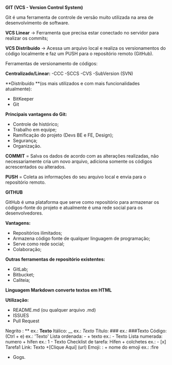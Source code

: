 **GIT (VCS - Version Control System)**

Git é uma ferramenta de controle de versão muito utilizada na area de desenvolvimento de software.

**VCS Linear** -> Ferramenta que precisa estar conectado no servidor para realizar os commits; 

**VCS Distribuído** -> Acessa um arquivo local e realiza os versionamentos do código localmente e faz um PUSH para o repositório remoto (GitHub).

Ferramentas de versionamento de códigos:

**Centralizado/Linear:**
-CCC
-SCCS
-CVS 
-SubVersion (SVN)

**Distribuído **(os mais utilizados e com mais funcionalidades atualmente):
- BitKeeper
- Git

**Principais vantagens do Git:**

- Controle de histórico;
- Trabalho em equipe;
- Ramificação do projeto (Devs BE e FE, Design);
- Segurança;
- Organização.

**COMMIT** = Salva os dados de acordo com as alterações realizadas, não necessariamente cria um novo arquivo, adiciona somente os códigos acrescentados ou alterados. 

**PUSH** = Coleta as informações do seu arquivo local e envia para o repositório remoto.


**GITHUB**

GitHub é uma plataforma que serve como repositório para armazenar os códigos-fonte do projeto e atualmente é uma rede social para os desenvolvedores.

**Vantagens:**
- Repositórios ilimitados;
- Armazena código fonte de qualquer linguagem de programação;
- Serve como rede social;
- Colaboração;

**Outras ferramentas de repositório existentes:**
- GitLab;
- Bitbucket;
- Caliteia;

**Linguagem Markdown converte textos em HTML**

**Utilização:**
- README.md (ou qualquer arquivo .md)
- ISSUES
- Pull Request

Negrito : ** ex.: **Texto**
Itálico:  __  ex.: _Texto_
Título: ###  ex.: ###Texto
Código: (Ctrl + e) ex.: 'Texto'
Lista ordenada: - + texto ex.: - Texto
Lista numerada: numero + hífen ex.: 1 - Texto
Checklist de tarefa: Hífen + colchetes ex.: - [x] Tarefa1
Link: Texto +[Clique Aqui] (url) 
Emoji: : + nome do emoji ex.: :fire

- Gogs.


